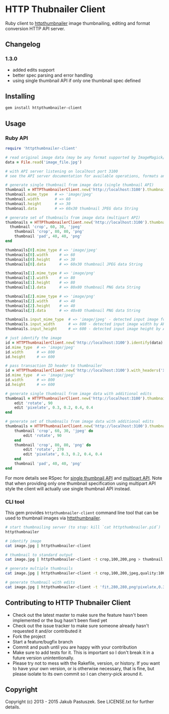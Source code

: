 # HTTP Thubnailer Client

Ruby client to [httpthumbnailer](http://github.com/jpastuszek/httpthumbnailer) image thumbnailing, editing and format conversion HTTP API server.

## Changelog

### 1.3.0
* added edits support
* better spec parsing and error handling
* using single thumbnail API if only one thumbnail spec defined

## Installing

```bash
gem install httpthumbnailer-client
```

## Usage

### Ruby API

```ruby
require 'httpthumbnailer-client'

# read original image data (may be any format supported by ImageMagick/GraphicsMagick installation on the server)
data = File.read('image_file.jpg')

# with API server listening on localhost port 3100
# see the API server documentation for available operations, formats and options

# generate single thumbnail from image data (single thumbnail API)
thumbnail = HTTPThumbnailerClient.new('http://localhost:3100').thumbnail(data, 'crop', 60, 30, 'jpeg')
thumbnail.mime_type   # => 'image/jpeg'
thumbnail.width       # => 60
thumbnail.height      # => 30
thumbnail.data        # => 60x30 thumbnail JPEG data String

# generate set of thumbnails from image data (multipart API)
thumbnails = HTTPThumbnailerClient.new('http://localhost:3100').thumbnail(data) do
  thumbnail 'crop', 60, 30, 'jpeg'
	thumbnail 'crop', 80, 80, 'png'
	thumbnail 'pad', 40, 40, 'png'
end

thumbnails[0].mime_type # => 'image/jpeg'
thumbnails[0].width     # => 60
thumbnails[0].height    # => 30
thumbnails[0].data      # => 60x30 thumbnail JPEG data String

thumbnails[1].mime_type # => 'image/png'
thumbnails[1].width     # => 80
thumbnails[1].height    # => 80
thumbnails[1].data      # => 80x80 thumbnail PNG data String

thumbnails[2].mime_type # => 'image/png'
thumbnails[2].width     # => 40
thumbnails[2].height    # => 40
thumbnails[2].data      # => 40x40 thumbnail PNG data String

thumbnails.input_mime_type  # => 'image/jpeg' - detected input image format by API server (content based)
thumbnails.input_width      # => 800 - detected input image width by API server (content based)
thumbnails.input_height     # => 600 - detected input image height by API server (content based)

# just identify the image
id = HTTPThumbnailerClient.new('http://localhost:3100').identify(data)
id.mime_type  # => 'image/jpeg'
id.width      # => 800
id.height     # => 600

# pass transaction ID header to thumbnailer
id = HTTPThumbnailerClient.new('http://localhost:3100').with_headers('XID' => '123').identify(data)
id.mime_type  # => 'image/jpeg'
id.width      # => 800
id.height     # => 600

# generate single thumbnail from image data with additional edits
thumbnail = HTTPThumbnailerClient.new('http://localhost:3100').thumbnail(data, 'crop', 60, 30, 'jpeg') do
	edit 'rotate', 90
	edit 'pixelate', 0.3, 0.2, 0.4, 0.4
end

# generate set of thumbnails from image data with additional edits
thumbnails = HTTPThumbnailerClient.new('http://localhost:3100').thumbnail(data) do
	thumbnail 'crop', 60, 30, 'jpeg' do
		edit 'rotate', 90
	end
	thumbnail 'crop', 80, 80, 'png' do
		edit 'rotate', 270
		edit 'pixelate', 0.3, 0.2, 0.4, 0.4
	end
	thumbnail 'pad', 40, 40, 'png'
end
```

For more details see RSpec for [single thumbnail API](http://github.com/jpastuszek/httpthumbnailer-client/blob/master/spec/thumbnail_spec.rb) and [multipart API](http://github.com/jpastuszek/httpthumbnailer-client/blob/master/spec/thumbnails_spec.rb).
Note that when providing only one thumbnail specification using multipart API style the client will actually use single thumbnail API instead.

### CLI tool

This gem provides `httpthumbnailer-client` command line tool that can be used to thumbnail images via [httpthumbnailer](http://github.com/jpastuszek/httpthumbnailer).

```bash
# start thumbnailing server (to stop: kill `cat httpthumbnailer.pid`)
httpthumbnailer

# identify image
cat image.jpg | httpthumbnailer-client

# thumbnail to standard output
cat image.jpg | httpthumbnailer-client -t crop,100,200,png > thumbnail.png

# generate multiple thumbnails
cat image.jpg | httpthumbnailer-client -t crop,100,200,jpeg,quality:100 -t pad,200,200,png thumbnail1.jpg thumbnail2.png

# generate thumbnail with edits
cat image.jpg | httpthumbnailer-client -t 'fit,280,280,png!pixelate,0.3,0.2,0.4,0.4!rectangle,0.04,0.8,0.92,0.17,color:blue' > thumbnail.png
```

## Contributing to HTTP Thubnailer Client

* Check out the latest master to make sure the feature hasn't been implemented or the bug hasn't been fixed yet
* Check out the issue tracker to make sure someone already hasn't requested it and/or contributed it
* Fork the project
* Start a feature/bugfix branch
* Commit and push until you are happy with your contribution
* Make sure to add tests for it. This is important so I don't break it in a future version unintentionally.
* Please try not to mess with the Rakefile, version, or history. If you want to have your own version, or is otherwise necessary, that is fine, but please isolate to its own commit so I can cherry-pick around it.

## Copyright

Copyright (c) 2013 - 2015 Jakub Pastuszek. See LICENSE.txt for further details.


